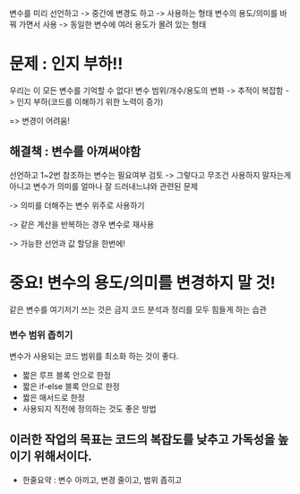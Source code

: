 변수를 미리 선언하고 -> 중간에 변경도 하고 -> 사용하는 형태
변수의 용도/의미를 바꿔 가면서 사용 -> 동일한 변수에 여러 용도가 몰려 있는 형태

# 문제 : 인지 부하!!

우리는 이 모든 변수를 기억할 수 없다! 
변수 범위/개수/용도의 변화 -> 추적이 복잡함 -> 인지 부하(코드를 이해하기 위한 노력이 증가)

=> 변경이 어려움!

## 해결책 : 변수를 아껴써야함

선언하고 1~2번 참조하는 변수는 필요여부 검토
-> 그렇다고 무조건 사용하지 말자는게 아니고 변수가 의미를 얼마나 잘 드러내느냐와 관련된  문제

-> 의미를 더해주는 변수 위주로 사용하기 

-> 같은 계산을 반복하는 경우 변수로 재사용

-> 가능한 선언과  값 할당을 한번에!

# 중요! 변수의 용도/의미를 변경하지 말 것!

같은 변수를 여기저기 쓰는 것은 금지 코드  분석과 정리를 모두 힘들게 하는 습관

### 변수 범위 좁히기
변수가 사용되는 코드 범위를 최소화 하는 것이 좋다.
 - 짧은 루프 블록 안으로 한정
 - 짧은 if-else 블록 안으로 한정
 - 짧은 매서드로 한정
 - 사용되지 직전에 정의하는 것도 좋은 방법


## 이러한 작업의 목표는 코드의 복잡도를 낮추고 가독성을 높이기 위해서이다.
  - 한줄요약 : 변수 아끼고, 변경 줄이고, 범위 좁히고
